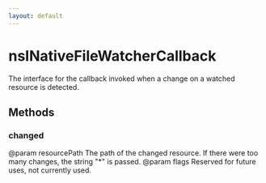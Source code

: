 ```yaml
---
layout: default
---
```


# nsINativeFileWatcherCallback #

The interface for the callback invoked when a change on a watched
resource is detected.


## Methods ##

### changed ###

@param resourcePath
       The path of the changed resource. If there were too many changes,
       the string "*" is passed.
@param flags Reserved for future uses, not currently used.

